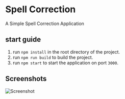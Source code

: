 # Spell Correction

A Simple Spell Correction Application

## start guide
1. run `npm install` in the root directory of the project.
2. run `npm run build` to build the project.
3. run `npm start` to start the application on port `3000`.

## Screenshots
![Screenshot](./screenshots/spell-correction.png "Spell Correction of \"جمهوزی اشلامی ایزان\"")
